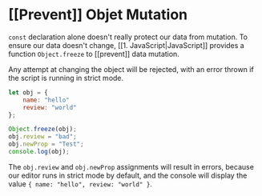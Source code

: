 # [[Prevent]] Objet Mutation

`const` declaration alone doesn't really protect our data from mutation. To ensure our data 
doesn't change, [[1. JavaScript|JavaScript]] provides a function `Object.freeze` to [[prevent]] data mutation.

Any attempt at changing the object will be rejected, with an error thrown if the script is running in strict mode.

```js
let obj = {
	name: "hello"
	review: "world"
};

Object.freeze(obj);
obj.review = "bad";
obj.newProp = "Test";
console.log(obj); 
```
The `obj.review` and `obj.newProp` assignments will result in errors, because our editor runs in strict mode by default, and the console will display the value `{ name: "hello", review: "world" }`.



